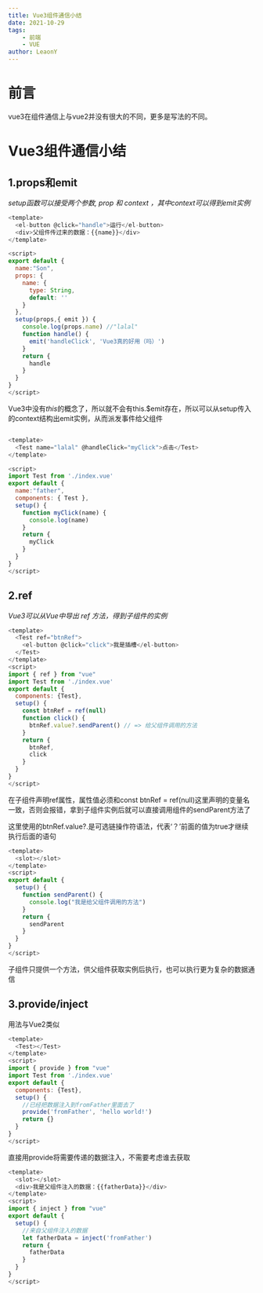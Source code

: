 ```yaml
---
title: Vue3组件通信小结
date: 2021-10-29
tags: 
    - 前端
    - VUE
author: LeaonY
---
```


# 前言

vue3在组件通信上与vue2并没有很大的不同，更多是写法的不同。

# Vue3组件通信小结

## 1.props和emit

*setup函数可以接受两个参数, prop 和 context ，其中context可以得到emit实例*

``` javascript
<template>
  <el-button @click="handle">运行</el-button>
  <div>父组件传过来的数据：{{name}}</div>
</template>

<script>
export default {
  name:"Son",
  props: {
    name: {
      type: String,
      default: ''
    }
  },
  setup(props,{ emit }) {
    console.log(props.name) //"lalal"
    function handle() {
      emit('handleClick', 'Vue3真的好用（吗）')
    }
    return {
      handle
    }
  }
}
</script>
```

Vue3中没有*this*的概念了，所以就不会有this.$emit存在，所以可以从setup传入的context结构出emit实例，从而派发事件给父组件

``` javascript

<template>
  <Test name="lalal" @handleClick="myClick">点击</Test>
</template>

<script>
import Test from './index.vue'
export default {
  name:"father",
  components: { Test },
  setup() {
    function myClick(name) {
      console.log(name)
    }
    return {
      myClick
    }
  }
}
</script>
```

## 2.ref

*Vue3可以从Vue中导出 ref 方法，得到子组件的实例*

``` javascript
<template>
  <Test ref="btnRef">
    <el-button @click="click">我是插槽</el-button>
  </Test>
</template>
<script>
import { ref } from "vue"
import Test from './index.vue'
export default {
  components: {Test},
  setup() {
    const btnRef = ref(null)
    function click() {
      btnRef.value?.sendParent() // => 给父组件调用的方法
    }
    return {
      btnRef,
      click
    }
  }
}
</script>
```

在子组件声明ref属性，属性值必须和const btnRef = ref(null)这里声明的变量名一致，否则会报错，拿到子组件实例后就可以直接调用组件的sendParent方法了

这里使用的btnRef.value?.是可选链操作符语法，代表‘？’前面的值为true才继续执行后面的语句

``` javascript
<template>
  <slot></slot>
</template>
<script>
export default {
  setup() {
    function sendParent() {
      console.log("我是给父组件调用的方法")
    }
    return {
      sendParent
    }
  }
}
</script>
```

子组件只提供一个方法，供父组件获取实例后执行，也可以执行更为复杂的数据通信

## 3.provide/inject

用法与Vue2类似

``` javascript
<template>
  <Test></Test>
</template>
<script>
import { provide } from "vue"
import Test from './index.vue'
export default {
  components: {Test},
  setup() {
    //已经把数据注入到fromFather里面去了
    provide('fromFather', 'hello world!')
    return {}
  }
}
</script>
```

直接用provide将需要传递的数据注入，不需要考虑谁去获取

``` javascript
<template>
  <slot></slot>
  <div>我是父组件注入的数据：{{fatherData}}</div>
</template>
<script>
import { inject } from "vue"
export default {
  setup() {
    //来自父组件注入的数据
    let fatherData = inject('fromFather')
    return {
      fatherData
    }
  }
}
</script>
```


